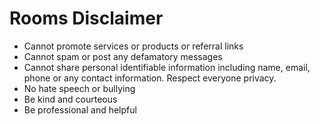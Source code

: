 # Rooms Disclaimer
- Cannot promote services or products or referral links
- Cannot spam or post any defamatory messages
- Cannot share personal identifiable information including name, email, phone or any contact information. Respect everyone privacy.
- No hate speech or bullying
- Be kind and courteous
- Be professional and helpful
